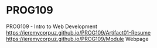 # PROG109
PROG109 - Intro to Web Development
https://jeremycorpuz.github.io/PROG109/Artifact01-Resume
https://jeremycorpuz.github.io/PROG109/Module Webpage
